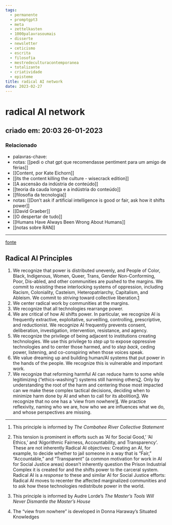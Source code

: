 ```yaml
---
tags:
  - permanente
  - promptgpt3
  - meta
  - zettelkasten
  - 1000palavrasoumais
  - disserte
  - newsletter
  - ceticismo
  - escrita
  - filosofia
  - mestredeculturacontemporanea
  - totalizante
  - criatividade
  - episteme
title: radical AI network
date: 2023-02-27
---
```

# radical AI network
## criado em: 20:03 26-01-2023

### Relacionado
- palavras-chave: 
- notas: [[pedi o chat gpt que recomendasse pentiment para um amigo de férias]]
- [[Content, por Kate Eichorn]]
- [[its the content killing the culture - wisecrack edition]]
- [[A ascensão da indústria de conteúdo]]
- [[teoria da cauda longa e a indústria do conteúdo]]
- [[filosofia da tecnologia]]
- notas: [[Don’t ask if artificial intelligence is good or fair, ask how it shifts power]]
- [[David Graeber]]
- [[O despertar de tudo]]
- [[Humans Have Always Been Wrong About Humans]]
- [[notas sobre RAN]]
---
[fonte](https://radicalai.net/principles)

## Radical AI Principles

1.  We recognize that power is distributed unevenly, and People of Color, Black, Indigenous, Women, Queer, Trans, Gender Non-Conforming, Poor, Dis-abled, and other communities are pushed to the margins. We commit to _resisting_ these interlocking systems of oppression, including Racism, Coloniality, Casteism, Heteropatriarchy, Capitalism, and Ableism. We commit to _striving_ toward collective liberation.[1](https://radicalai.net/principles#fn:1)
2.  We center radical work by communities at the margins.
3.  We recognize that all technologies rearrange power.
4.  We are critical of how AI shifts power. In particular, we recognize AI is frequently extractive, exploitative, surveilling, controlling, prescriptive, and reductionist. We recognize AI frequently prevents consent, deliberation, investigation, intervention, resistance, and agency.
5.  We recognize the privilege of being adjacent to institutions creating technologies. We use this privilege to _step up_ to expose oppressive technologies and to center those harmed, and to _step back_, ceding power, listening, and co-conspiring when those voices speak.
6.  We value dreaming up and building human/AI systems that put power in the hands of the people. We recognize this is vulnerable and important work.
7.  We recognize that reforming harmful AI can reduce harm to some while legitimizing (“ethics-washing”) systems still harming others[2](https://radicalai.net/principles#fn:2). Only by understanding the root of the harm and centering those most impacted can we make these complex tactical decisions, deciding when to minimize harm done by AI and when to call for its abolition[3](https://radicalai.net/principles#fn:3). We recognize that no one has a ‘view from nowhere’[4](https://radicalai.net/principles#fn:4). We practice reflexivity, naming who we are, how who we are influences what we do, and whose perspectives are missing.

---

1.  This principle is informed by _The Combahee River Collective Statement_
    
2.  This tension is prominent in efforts such as ‘AI for Social Good,’ ‘AI Ethics,’ and ‘Algorithmic Fairness, Accountability, and Transparency’. These are not inherently Radical AI objectives: Creating an AI, for example, to decide whether to jail someone in a way that is “Fair,” “Accountable,” and “Transparent” (a common motivation for work in AI for Social Justice areas) doesn’t inherently question the Prison Industrial Complex it is created for and the shifts power to the carceral system. Radical AI is a _response_ to these and similar AI for Social Justice efforts: Radical AI moves to recenter the affected marginalized communities and to ask how these technologies redistribute power in the world. 
    
3.  This principle is informed by Audre Lorde’s _The Master’s Tools Will Never Dismantle the Master’s House_ 
    
4.  The “view from nowhere” is developed in Donna Haraway’s Situated Knowledges 

